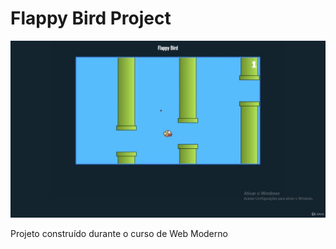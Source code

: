 # Flappy Bird Project

![Design Final do Jogo](./imgs/design-flappy.jpeg)

Projeto construído durante o curso de Web Moderno

